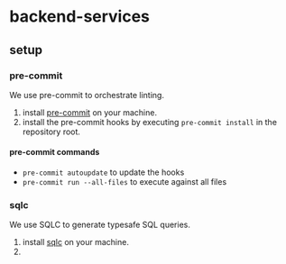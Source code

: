 # backend-services

## setup

### pre-commit

We use pre-commit to orchestrate linting.

1. install [pre-commit](https://pre-commit.com/) on your machine.
2. install the pre-commit hooks by executing `pre-commit install` in the repository root.

#### pre-commit commands

- `pre-commit autoupdate` to update the hooks
- `pre-commit run --all-files` to execute against all files

### sqlc

We use SQLC to generate typesafe SQL queries. 

1. install [sqlc](https://docs.sqlc.dev/en/latest/overview/install.html) on your machine.
2. 
